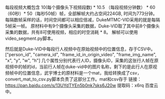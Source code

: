 每段视频大概包含 10(每个摄像头下视频段数) * 10.5 （每段视频分钟数） * 60 （60秒）* 50（每秒50帧）帧，全部解帧大约占空间224GB, 时间为773分钟。每隔数帧采样的话，时间空间都可以相应倍减，DukeMTMC-VID采用的就是每隔5帧采一帧。
原材料中有9个摄像头采集的数据，Duke-VID取了其中前8个摄像头采集的数据，共有8可使用视频，相应的时空消耗 * 8。
解帧可以使用video_segment.py脚本。

然后就是Duke-VID中每段行人视频中在原始视频中的位置信息，存于CSV中。["person_id", "camera_id", "frame_id_in_origin_video", "frame_img_name", "x", "y", "w", "h"] 几个属性分别代表行人ID，摄像头ID，采集的这张行人帧在原视频中的帧的id，当前行人帧在duke-vid中的图片名称，剩下的是此行人在原视频帧中的位置信息，武宇博士的原材料是一个mat，我给转换成了csv，convert_mat_to_csv.py脚本负责了这部分工作。mat和csv存于
链接：https://pan.baidu.com/s/13UYdTYEn5b0nk7sks6J20w 
提取码：x6rq 
百度云中。
